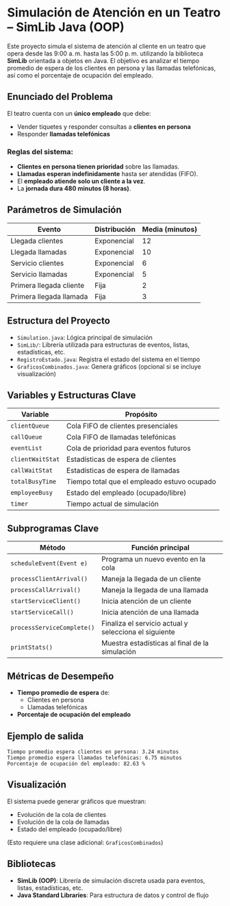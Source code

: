 

# Simulación de Atención en un Teatro – SimLib Java (OOP)

Este proyecto simula el sistema de atención al cliente en un teatro que opera desde las 9:00 a. m. hasta las 5:00 p. m. utilizando la biblioteca **SimLib** orientada a objetos en Java. El objetivo es analizar el tiempo promedio de espera de los clientes en persona y las llamadas telefónicas, así como el porcentaje de ocupación del empleado.

## Enunciado del Problema

El teatro cuenta con un **único empleado** que debe:
- Vender tiquetes y responder consultas a **clientes en persona**
- Responder **llamadas telefónicas**

### Reglas del sistema:
- **Clientes en persona tienen prioridad** sobre las llamadas.
- **Llamadas esperan indefinidamente** hasta ser atendidas (FIFO).
- El **empleado atiende solo un cliente a la vez**.
- La **jornada dura 480 minutos (8 horas)**.

## Parámetros de Simulación

| Evento                   | Distribución         | Media (minutos) |
|--------------------------|----------------------|-----------------|
| Llegada clientes         | Exponencial          | 12              |
| Llegada llamadas         | Exponencial          | 10              |
| Servicio clientes        | Exponencial          | 6               |
| Servicio llamadas        | Exponencial          | 5               |
| Primera llegada cliente  | Fija                 | 2               |
| Primera llegada llamada  | Fija                 | 3               |

## Estructura del Proyecto

- `Simulation.java`: Lógica principal de simulación
- `SimLib/`: Librería utilizada para estructuras de eventos, listas, estadísticas, etc.
- `RegistroEstado.java`: Registra el estado del sistema en el tiempo
- `GraficosCombinados.java`: Genera gráficos (opcional si se incluye visualización)

## Variables y Estructuras Clave

| Variable              | Propósito                                              |
|-----------------------|--------------------------------------------------------|
| `clientQueue`         | Cola FIFO de clientes presenciales                     |
| `callQueue`           | Cola FIFO de llamadas telefónicas                      |
| `eventList`           | Cola de prioridad para eventos futuros                 |
| `clientWaitStat`      | Estadísticas de espera de clientes                     |
| `callWaitStat`        | Estadísticas de espera de llamadas                     |
| `totalBusyTime`       | Tiempo total que el empleado estuvo ocupado            |
| `employeeBusy`        | Estado del empleado (ocupado/libre)                    |
| `timer`               | Tiempo actual de simulación                            |

## Subprogramas Clave

| Método                  | Función principal                                                |
|--------------------------|------------------------------------------------------------------|
| `scheduleEvent(Event e)` | Programa un nuevo evento en la cola                             |
| `processClientArrival()` | Maneja la llegada de un cliente                                 |
| `processCallArrival()`   | Maneja la llegada de una llamada                                |
| `startServiceClient()`   | Inicia atención de un cliente                                   |
| `startServiceCall()`     | Inicia atención de una llamada                                  |
| `processServiceComplete()`| Finaliza el servicio actual y selecciona el siguiente           |
| `printStats()`           | Muestra estadísticas al final de la simulación                  |

## Métricas de Desempeño

- **Tiempo promedio de espera** de:
  - Clientes en persona
  - Llamadas telefónicas
- **Porcentaje de ocupación del empleado**


## Ejemplo de salida

```
Tiempo promedio espera clientes en persona: 3.24 minutos
Tiempo promedio espera llamadas telefónicas: 6.75 minutos
Porcentaje de ocupación del empleado: 82.63 %
```

## Visualización

El sistema puede generar gráficos que muestran:

* Evolución de la cola de clientes
* Evolución de la cola de llamadas
* Estado del empleado (ocupado/libre)

(Esto requiere una clase adicional: `GraficosCombinados`)

## Bibliotecas

* **SimLib (OOP)**: Librería de simulación discreta usada para eventos, listas, estadísticas, etc.
* **Java Standard Libraries**: Para estructura de datos y control de flujo
